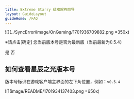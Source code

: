 ```yaml
---
title: Extreme Starry 疑难解答向导
layout: GuideLayout
guideHome: /FAQ
---
```


![](../SyncError/image/OnGaming/1701936709882.png =350x)

※请点击[确定]
您当前版本号是否为最新版（当前最新为0.5.4）

<GuideButton to="/FAQ/Problem/Dialog/FatalError/Yes">是</GuideButton>
<GuideButton to="/FAQ/Problem/Dialog/FatalError/No">否</GuideButton>

## 如何查看星辰之光版本号

版本号标识在游戏客户端主界面的左下角位置，例如：`v0.5.4`

![](image/README/1701934137403.png =650x)
